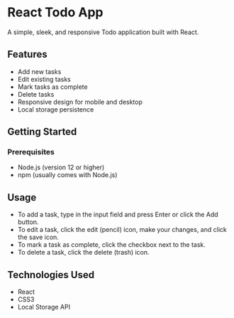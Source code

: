 # React Todo App

A simple, sleek, and responsive Todo application built with React.

## Features

- Add new tasks
- Edit existing tasks
- Mark tasks as complete
- Delete tasks
- Responsive design for mobile and desktop
- Local storage persistence

## Getting Started

### Prerequisites

- Node.js (version 12 or higher)
- npm (usually comes with Node.js)

## Usage

- To add a task, type in the input field and press Enter or click the Add button.
- To edit a task, click the edit (pencil) icon, make your changes, and click the save icon.
- To mark a task as complete, click the checkbox next to the task.
- To delete a task, click the delete (trash) icon.

## Technologies Used

- React
- CSS3
- Local Storage API
